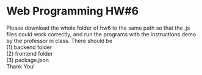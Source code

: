 # Web Programming HW#6
Please download the whole folder of hw6 to the same path so that the .js files could work correctly, and run the programs with the instructions demo by the professor in class.
There should be  
(1) backend folder  
(2) frontend folder  
(3) package.json  
Thank You! 